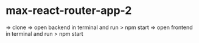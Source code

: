 # max-react-router-app-2

=> clone
=> open backend in terminal and run > npm start
=> open frontend in terminal and run > npm start
